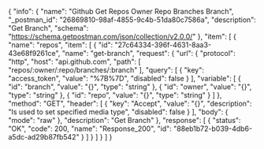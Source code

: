 {
  "info": {
    "name": "Github Get Repos Owner Repo Branches Branch",
    "_postman_id": "26869810-98af-4855-9c4b-51da80c7586a",
    "description": "Get Branch",
    "schema": "https://schema.getpostman.com/json/collection/v2.0.0/"
  },
  "item": [
    {
      "name": "repos",
      "item": [
        {
          "id": "27c64334-396f-4631-8aa3-43e68f9261ce",
          "name": "get-branch",
          "request": {
            "url": {
              "protocol": "http",
              "host": "api.github.com",
              "path": [
                "repos/:owner/:repo/branches/:branch"
              ],
              "query": [
                {
                  "key": "access_token",
                  "value": "%7B%7D",
                  "disabled": false
                }
              ],
              "variable": [
                {
                  "id": "branch",
                  "value": "{}",
                  "type": "string"
                },
                {
                  "id": "owner",
                  "value": "{}",
                  "type": "string"
                },
                {
                  "id": "repo",
                  "value": "{}",
                  "type": "string"
                }
              ]
            },
            "method": "GET",
            "header": [
              {
                "key": "Accept",
                "value": "{}",
                "description": "Is used to set specified media type",
                "disabled": false
              }
            ],
            "body": {
              "mode": "raw"
            },
            "description": "Get Branch"
          },
          "response": [
            {
              "status": "OK",
              "code": 200,
              "name": "Response_200",
              "id": "88eb1b72-b039-4db6-a5dc-ad29b87fb542"
            }
          ]
        }
      ]
    }
  ]
}